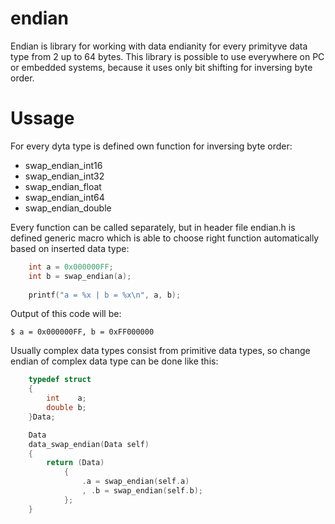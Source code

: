 # endian
Endian is library for working with data endianity for every primityve data type from 2 up to 64 bytes. This library is possible to use everywhere on PC or embedded systems, because it uses only bit shifting for inversing byte order.

# Ussage
For every dyta type is defined own function for inversing byte order:
- swap_endian_int16
- swap_endian_int32
- swap_endian_float
- swap_endian_int64
- swap_endian_double

Every function can be called separately, but in header file endian.h is defined generic macro which is able to choose right function automatically based on inserted data type:
```c
    int a = 0x000000FF;
    int b = swap_endian(a);
    
    printf("a = %x | b = %x\n", a, b);
```
Output of this code will be: 
```
$ a = 0x000000FF, b = 0xFF000000
```

Usually complex data types consist from primitive data types, so change endian of complex data type can be done like this:
```c
    typedef struct
    {
        int    a;
        double b;
    }Data;

    Data 
    data_swap_endian(Data self)
    {
        return (Data) 
            {
                .a = swap_endian(self.a)
                , .b = swap_endian(self.b);
            };
    }

```



